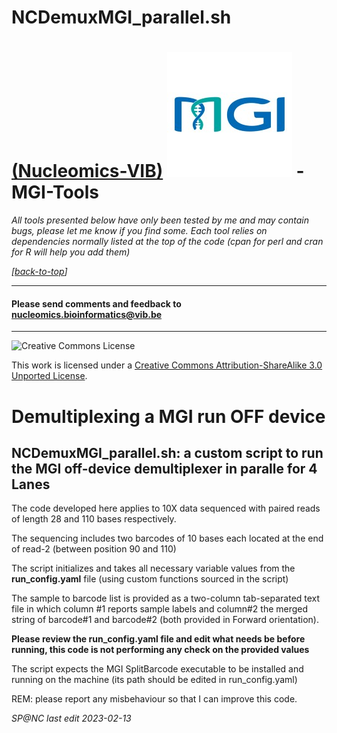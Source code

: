 # NCDemuxMGI_parallel.sh
[(Nucleomics-VIB)](https://github.com/Nucleomics-VIB)
![mgi-tools](pictures/MGI.png) - MGI-Tools
==========

*All tools presented below have only been tested by me and may contain bugs, please let me know if you find some. Each tool relies on dependencies normally listed at the top of the code (cpan for perl and cran for R will help you add them)*

*[[back-to-top](#top)]*  

<hr>

<h4>Please send comments and feedback to <a href="mailto:nucleomics.bioinformatics@vib.be">nucleomics.bioinformatics@vib.be</a></h4>

<hr>

![Creative Commons License](http://i.creativecommons.org/l/by-sa/3.0/88x31.png?raw=true)

This work is licensed under a [Creative Commons Attribution-ShareAlike 3.0 Unported License](http://creativecommons.org/licenses/by-sa/3.0/).


# Demultiplexing a MGI run OFF device

## NCDemuxMGI_parallel.sh: a custom script to run the MGI off-device demultiplexer in paralle for 4 Lanes

The code developed here applies to 10X data sequenced with paired reads of length 28 and 110 bases respectively.

The sequencing includes two barcodes of 10 bases each located at the end of read-2 (between position 90 and 110)

The script initializes and takes all necessary variable values from the **run_config.yaml** file (using custom functions sourced in the script)

The sample to barcode list is provided as a two-column tab-separated text file in which column #1 reports sample labels and column#2 the merged string of barcode#1 and barcode#2 (both provided in Forward orientation).

**Please review the run_config.yaml file and edit what needs be before running, this code is not performing any check on the provided values**

The script expects the MGI SplitBarcode executable to be installed and running on the machine (its path should be edited in run_config.yaml)

REM: please report any misbehaviour so that I can improve this code.

_SP@NC last edit 2023-02-13_
